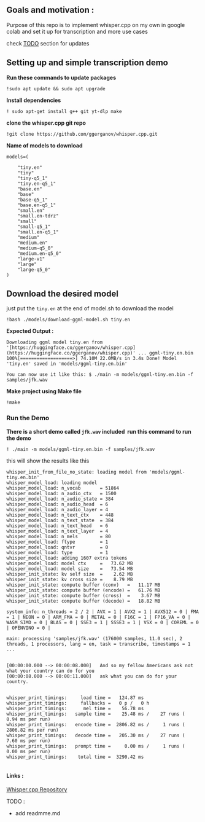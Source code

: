 
## Goals and motivation : 
Purpose of this repo is to implement whisper.cpp on my own in google colab and set it up for transcription and more use cases 

check  [TODO](#TODO) section for updates 


## Setting up and simple transcription demo

**Run these commands to update packages**
```
!sudo apt update && sudo apt upgrade
```

**Install dependencies**


```
! sudo apt-get install g++ git yt-dlp make
```

**clone the whisper.cpp git repo**

```
!git clone https://github.com/ggerganov/whisper.cpp.git
```
**Name of models to download**

```
models=(

    "tiny.en"
    "tiny"
    "tiny-q5_1"
    "tiny.en-q5_1"
    "base.en"
    "base"
    "base-q5_1"
    "base.en-q5_1"
    "small.en"
    "small.en-tdrz"
    "small"
    "small-q5_1"
    "small.en-q5_1"
    "medium"
    "medium.en"
    "medium-q5_0"
    "medium.en-q5_0"
    "large-v1"
    "large"
    "large-q5_0"
)
```
## Download the desired model 

just put the ``tiny.en`` at the  end of model.sh to download the model

```
!bash ./models/download-ggml-model.sh tiny.en
```

**Expected  Output :**

 ```
 Downloading ggml model tiny.en from '[https://huggingface.co/ggerganov/whisper.cpp](https://huggingface.co/ggerganov/whisper.cpp)' ... ggml-tiny.en.bin 100%[===================>] 74.10M 22.0MB/s in 3.4s Done! Model 'tiny.en' saved in 'models/ggml-tiny.en.bin' 
 
 You can now use it like this: $ ./main -m models/ggml-tiny.en.bin -f samples/jfk.wav
```


**Make project using Make file**
```
!make
```
### Run the Demo
**There is a short demo called `jfk.wav` included  run this command to run the demo**

```
! ./main -m models/ggml-tiny.en.bin -f samples/jfk.wav
```

this will show the results like this  
```
whisper_init_from_file_no_state: loading model from 'models/ggml-tiny.en.bin'
whisper_model_load: loading model
whisper_model_load: n_vocab       = 51864
whisper_model_load: n_audio_ctx   = 1500
whisper_model_load: n_audio_state = 384
whisper_model_load: n_audio_head  = 6
whisper_model_load: n_audio_layer = 4
whisper_model_load: n_text_ctx    = 448
whisper_model_load: n_text_state  = 384
whisper_model_load: n_text_head   = 6
whisper_model_load: n_text_layer  = 4
whisper_model_load: n_mels        = 80
whisper_model_load: ftype         = 1
whisper_model_load: qntvr         = 0
whisper_model_load: type          = 1
whisper_model_load: adding 1607 extra tokens
whisper_model_load: model ctx     =   73.62 MB
whisper_model_load: model size    =   73.54 MB
whisper_init_state: kv self size  =    2.62 MB
whisper_init_state: kv cross size =    8.79 MB
whisper_init_state: compute buffer (conv)   =   11.17 MB
whisper_init_state: compute buffer (encode) =   61.76 MB
whisper_init_state: compute buffer (cross)  =    3.67 MB
whisper_init_state: compute buffer (decode) =   18.82 MB

system_info: n_threads = 2 / 2 | AVX = 1 | AVX2 = 1 | AVX512 = 0 | FMA = 1 | NEON = 0 | ARM_FMA = 0 | METAL = 0 | F16C = 1 | FP16_VA = 0 | WASM_SIMD = 0 | BLAS = 0 | SSE3 = 1 | SSSE3 = 1 | VSX = 0 | COREML = 0 | OPENVINO = 0 | 

main: processing 'samples/jfk.wav' (176000 samples, 11.0 sec), 2 threads, 1 processors, lang = en, task = transcribe, timestamps = 1 ...


[00:00:00.000 --> 00:00:08.000]   And so my fellow Americans ask not what your country can do for you
[00:00:08.000 --> 00:00:11.000]   ask what you can do for your country.


whisper_print_timings:     load time =   124.87 ms
whisper_print_timings:     fallbacks =   0 p /   0 h
whisper_print_timings:      mel time =    56.78 ms
whisper_print_timings:   sample time =    25.48 ms /    27 runs (    0.94 ms per run)
whisper_print_timings:   encode time =  2806.82 ms /     1 runs ( 2806.82 ms per run)
whisper_print_timings:   decode time =   205.30 ms /    27 runs (    7.60 ms per run)
whisper_print_timings:   prompt time =     0.00 ms /     1 runs (    0.00 ms per run)
whisper_print_timings:    total time =  3290.42 ms


```







#### Links : 

[Whisper.cpp Repository](https://github.com/ggerganov/whisper.cpp)

TODO : 
- add  readmme.md
